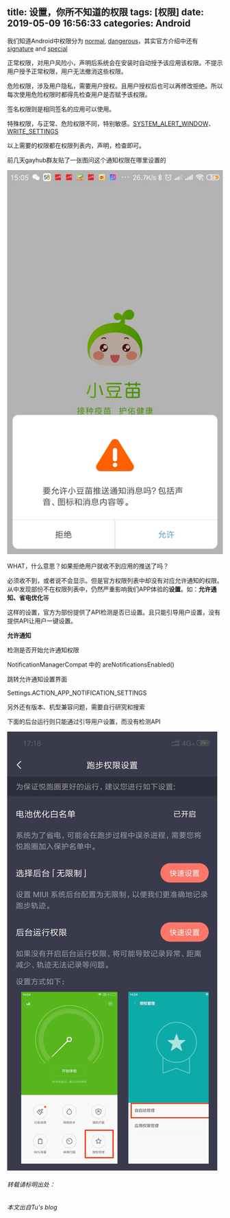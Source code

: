 title: 设置，你所不知道的权限
tags: [权限]
date: 2019-05-09 16:56:33
categories: Android
---
我们知道Android中权限分为 [normal](https://developer.android.google.cn/guide/topics/permissions/overview#normal_permissions), [dangerous](https://developer.android.google.cn/guide/topics/permissions/overview#dangerous_permissions)，其实官方介绍中还有[signature](https://developer.android.google.cn/guide/topics/permissions/overview#signature_permissions) and [special](https://developer.android.google.cn/guide/topics/permissions/overview#special_permissions)   

正常权限，对用户风险小，声明后系统会在安装时自动授予该应用该权限。不提示用户授予正常权限，用户无法撤消这些权限。

危险权限，涉及用户隐私，需要用户授权。且用户授权后也可以再修改拒绝。所以每次使用危险权限时都得先检查用户是否赋予该权限。

签名权限则是相同签名的应用可以使用。

特殊权限，与正常、危险权限不同，特别敏感。[SYSTEM_ALERT_WINDOW](https://developer.android.google.cn/reference/android/Manifest.permission.html#SYSTEM_ALERT_WINDOW)、[WRITE_SETTINGS](https://developer.android.google.cn/reference/android/Manifest.permission.html#WRITE_SETTINGS)

<!--more-->

以上需要的权限都在权限列表内，声明，检查即可。

前几天gayhub群友贴了一张图问这个通知权限在哪里设置的

![image](/css/images/notification_enable.jpg)

WHAT，什么意思？如果拒绝用户就收不到应用的推送了吗？

必须收不到，或者说不会显示。但是官方权限列表中却没有对应允许通知的权限。从中发现部份不在权限列表中，仍然严重影响我们APP体验的**设置**。如：**允许通知、省电优化**等

这样的设置，官方为部份提供了API检测是否已设置。且只能引导用户设置，没有提供API让用户一键设置。

**允许通知**

检测是否开始允许通知权限

NotificationManagerCompat 中的 areNotificationsEnabled()

跳转允许通知设置界面

Settings.ACTION_APP_NOTIFICATION_SETTINGS

另外还有版本、机型兼容问题，需要自行研究和搜索

下面的后台运行则只能通过引导用户设置，而没有检测API

![image](/css/images/back_op.jpg)


###### 转载请标明出处： 
###### 本文出自Tu's blog